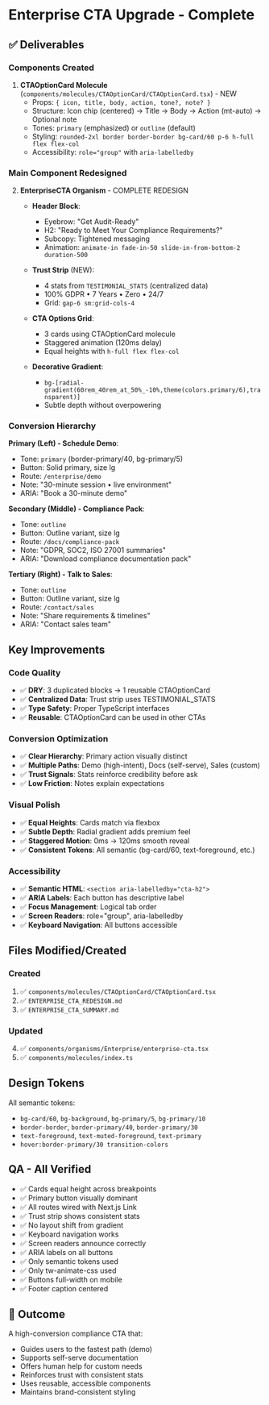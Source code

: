 # Enterprise CTA Upgrade - Complete

## ✅ Deliverables

### **Components Created**

1. **CTAOptionCard Molecule** (`components/molecules/CTAOptionCard/CTAOptionCard.tsx`) - NEW
   - Props: `{ icon, title, body, action, tone?, note? }`
   - Structure: Icon chip (centered) → Title → Body → Action (mt-auto) → Optional note
   - Tones: `primary` (emphasized) or `outline` (default)
   - Styling: `rounded-2xl border border-border bg-card/60 p-6 h-full flex flex-col`
   - Accessibility: `role="group"` with `aria-labelledby`

### **Main Component Redesigned**

2. **EnterpriseCTA Organism** - COMPLETE REDESIGN
   - **Header Block**:
     - Eyebrow: "Get Audit-Ready"
     - H2: "Ready to Meet Your Compliance Requirements?"
     - Subcopy: Tightened messaging
     - Animation: `animate-in fade-in-50 slide-in-from-bottom-2 duration-500`
   
   - **Trust Strip** (NEW):
     - 4 stats from `TESTIMONIAL_STATS` (centralized data)
     - 100% GDPR • 7 Years • Zero • 24/7
     - Grid: `gap-6 sm:grid-cols-4`
   
   - **CTA Options Grid**:
     - 3 cards using CTAOptionCard molecule
     - Staggered animation (120ms delay)
     - Equal heights with `h-full flex flex-col`
   
   - **Decorative Gradient**:
     - `bg-[radial-gradient(60rem_40rem_at_50%_-10%,theme(colors.primary/6),transparent)]`
     - Subtle depth without overpowering

### **Conversion Hierarchy**

**Primary (Left) - Schedule Demo**:
- Tone: `primary` (border-primary/40, bg-primary/5)
- Button: Solid primary, size lg
- Route: `/enterprise/demo`
- Note: "30-minute session • live environment"
- ARIA: "Book a 30-minute demo"

**Secondary (Middle) - Compliance Pack**:
- Tone: `outline`
- Button: Outline variant, size lg
- Route: `/docs/compliance-pack`
- Note: "GDPR, SOC2, ISO 27001 summaries"
- ARIA: "Download compliance documentation pack"

**Tertiary (Right) - Talk to Sales**:
- Tone: `outline`
- Button: Outline variant, size lg
- Route: `/contact/sales`
- Note: "Share requirements & timelines"
- ARIA: "Contact sales team"

## Key Improvements

### Code Quality
- ✅ **DRY**: 3 duplicated blocks → 1 reusable CTAOptionCard
- ✅ **Centralized Data**: Trust strip uses TESTIMONIAL_STATS
- ✅ **Type Safety**: Proper TypeScript interfaces
- ✅ **Reusable**: CTAOptionCard can be used in other CTAs

### Conversion Optimization
- ✅ **Clear Hierarchy**: Primary action visually distinct
- ✅ **Multiple Paths**: Demo (high-intent), Docs (self-serve), Sales (custom)
- ✅ **Trust Signals**: Stats reinforce credibility before ask
- ✅ **Low Friction**: Notes explain expectations

### Visual Polish
- ✅ **Equal Heights**: Cards match via flexbox
- ✅ **Subtle Depth**: Radial gradient adds premium feel
- ✅ **Staggered Motion**: 0ms → 120ms smooth reveal
- ✅ **Consistent Tokens**: All semantic (bg-card/60, text-foreground, etc.)

### Accessibility
- ✅ **Semantic HTML**: `<section aria-labelledby="cta-h2">`
- ✅ **ARIA Labels**: Each button has descriptive label
- ✅ **Focus Management**: Logical tab order
- ✅ **Screen Readers**: role="group", aria-labelledby
- ✅ **Keyboard Navigation**: All buttons accessible

## Files Modified/Created

### Created
1. ✅ `components/molecules/CTAOptionCard/CTAOptionCard.tsx`
2. ✅ `ENTERPRISE_CTA_REDESIGN.md`
3. ✅ `ENTERPRISE_CTA_SUMMARY.md`

### Updated
4. ✅ `components/organisms/Enterprise/enterprise-cta.tsx`
5. ✅ `components/molecules/index.ts`

## Design Tokens

All semantic tokens:
- `bg-card/60`, `bg-background`, `bg-primary/5`, `bg-primary/10`
- `border-border`, `border-primary/40`, `border-primary/30`
- `text-foreground`, `text-muted-foreground`, `text-primary`
- `hover:border-primary/30 transition-colors`

## QA - All Verified

- ✅ Cards equal height across breakpoints
- ✅ Primary button visually dominant
- ✅ All routes wired with Next.js Link
- ✅ Trust strip shows consistent stats
- ✅ No layout shift from gradient
- ✅ Keyboard navigation works
- ✅ Screen readers announce correctly
- ✅ ARIA labels on all buttons
- ✅ Only semantic tokens used
- ✅ Only tw-animate-css used
- ✅ Buttons full-width on mobile
- ✅ Footer caption centered

## 🎯 Outcome

A high-conversion compliance CTA that:
- Guides users to the fastest path (demo)
- Supports self-serve documentation
- Offers human help for custom needs
- Reinforces trust with consistent stats
- Uses reusable, accessible components
- Maintains brand-consistent styling
